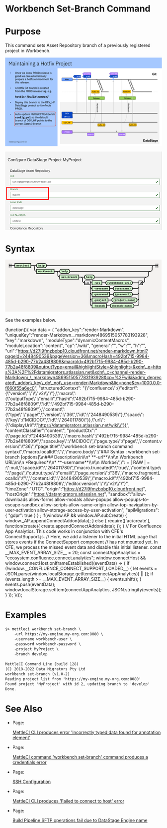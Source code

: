 # Workbench Set-Branch Command

# Purpose

This command sets Asset Repository branch of a previously registered project in Workbench.

![](./attachments/image-20230616-043006.png)

![](./attachments/image-20230616-020317.png)

# Syntax

![](./attachments/image-20230616-040431.png)

See the examples below.

(function(){ var data = { "addon\_key":"render-Markdown", "uniqueKey":"render-Markdown\_\_markdown4869515057783193928", "key":"markdown", "moduleType":"dynamicContentMacros", "moduleLocation":"content", "cp":"/wiki", "general":"", "w":"", "h":"", "url":"https://d27i9fmzbobp10.cloudfront.net/render-markdown.html?pageId=2448490539&pageVersion=36&macroHash=492bf715-9984-485d-b290-77b2a48f8809&macroId=492bf715-9984-485d-b290-77b2a48f8809&outputType=email&highlightStyle=&highlight=&xdm\_e=https%3A%2F%2Fdatamigrators.atlassian.net&xdm\_c=channel-render-Markdown\_\_markdown4869515057783193928&cp=%2Fwiki&xdm\_deprecated\_addon\_key\_do\_not\_use=render-Markdown&lic=none&cv=1000.0.0-f660f55a6ec0", "structuredContext": "{\\"confluence\\":{\\"editor\\":{\\"version\\":\\"\\\\\\"v2\\\\\\"\\"},\\"macro\\":{\\"outputType\\":\\"email\\",\\"hash\\":\\"492bf715-9984-485d-b290-77b2a48f8809\\",\\"id\\":\\"492bf715-9984-485d-b290-77b2a48f8809\\"},\\"content\\":{\\"type\\":\\"page\\",\\"version\\":\\"36\\",\\"id\\":\\"2448490539\\"},\\"space\\":{\\"key\\":\\"MCIDOC\\",\\"id\\":\\"264011780\\"}},\\"url\\":{\\"displayUrl\\":\\"https://datamigrators.atlassian.net/wiki\\"}}", "contentClassifier":"content", "productCtx":"{\\"page.id\\":\\"2448490539\\",\\"macro.hash\\":\\"492bf715-9984-485d-b290-77b2a48f8809\\",\\"space.key\\":\\"MCIDOC\\",\\"page.type\\":\\"page\\",\\"content.version\\":\\"36\\",\\"page.title\\":\\"workbench set-branch command syntax\\",\\"macro.localId\\":\\"\\",\\"macro.body\\":\\"### Syntax : workbench set-branch \[options\]\\\\n### Description\\\\n\\\\n\* \*\*-url\*\*\\\\n\\\\n Workbench URL\\\\n\\\\n \*Required\*\\\\n\* \*\*-username\*\*\\\\n\\\\n Workbe\\",\\": = | RAW | = :\\":null,\\"space.id\\":\\"264011780\\",\\"macro.truncated\\":\\"true\\",\\"content.type\\":\\"page\\",\\"output.type\\":\\"email\\",\\"page.version\\":\\"36\\",\\"macro.fragmentLocalId\\":\\"\\",\\"content.id\\":\\"2448490539\\",\\"macro.id\\":\\"492bf715-9984-485d-b290-77b2a48f8809\\",\\"editor.version\\":\\"\\\\\\"v2\\\\\\"\\"}", "timeZone":"UTC", "origin":"https://d27i9fmzbobp10.cloudfront.net", "hostOrigin":"https://datamigrators.atlassian.net", "sandbox":"allow-downloads allow-forms allow-modals allow-popups allow-popups-to-escape-sandbox allow-scripts allow-same-origin allow-top-navigation-by-user-activation allow-storage-access-by-user-activation", "apiMigrations": { "gdpr": true } } ; if(window.AP && window.AP.subCreate) { window.\_AP.appendConnectAddon(data); } else { require(\['ac/create'\], function(create){ create.appendConnectAddon(data); }); } // For Confluence App Analytics. This code works in conjunction with CFE's ConnectSupport.js. // Here, we add a listener to the initial HTML page that stores events if the ConnectSupport component // has not mounted yet. In CFE, we process the missed event data and disable this initial listener. const \_\_MAX\_EVENT\_ARRAY\_SIZE\_\_ = 20; const connectAppAnalytics = "ecosystem.confluence.connect.analytics"; window.connectHost && window.connectHost.onIframeEstablished((eventData) => { if (!window.\_\_CONFLUENCE\_CONNECT\_SUPPORT\_LOADED\_\_) { let events = JSON.parse(window.localStorage.getItem(connectAppAnalytics)) || \[\]; if (events.length >= \_\_MAX\_EVENT\_ARRAY\_SIZE\_\_) { events.shift(); } events.push(eventData); window.localStorage.setItem(connectAppAnalytics, JSON.stringify(events)); } }); }());

# Examples

```
$> mettleci workbench set-branch \
    -url https://my-engine.my-org.com:8080 \
    -username workbench-user \ 
    -password workbench-password \
    -project MyProject \
    -branch develop

MettleCI Command Line (build 128)
(C) 2018-2022 Data Migrators Pty Ltd
workbench set-branch (v1.0-2)
Reading project list from 'https://my-engine.my-org.com:8080'
Found project 'MyProject' with id 2, updating branch to 'develop'
Done.
```

# See Also

*   Page:
    
    [MettleCI CLI produces error 'Incorrectly typed data found for annotation element'](/wiki/spaces/MCIDOC/pages/2524413953/MettleCI+CLI+produces+error+Incorrectly+typed+data+found+for+annotation+element)
    
*   Page:
    
    [MettleCI command 'workbench set-branch' command produces a credentials error](/wiki/spaces/MCIDOC/pages/2501476353/MettleCI+command+workbench+set-branch+command+produces+a+credentials+error)
    
*   Page:
    
    [SSH Configuration](/wiki/spaces/MCIDOC/pages/2396487711/SSH+Configuration)
    
*   Page:
    
    [MettleCI CLI produces 'Failed to connect to host' error](/wiki/spaces/MCIDOC/pages/2396487681/MettleCI+CLI+produces+Failed+to+connect+to+host+error)
    
*   Page:
    
    [Build Pipeline SFTP operations fail due to DataStage Engine name](/wiki/spaces/MCIDOC/pages/2169307137/Build+Pipeline+SFTP+operations+fail+due+to+DataStage+Engine+name)